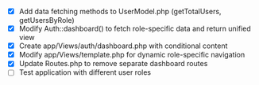 - [x] Add data fetching methods to UserModel.php (getTotalUsers, getUsersByRole)
- [x] Modify Auth::dashboard() to fetch role-specific data and return unified view
- [x] Create app/Views/auth/dashboard.php with conditional content
- [x] Modify app/Views/template.php for dynamic role-specific navigation
- [x] Update Routes.php to remove separate dashboard routes
- [ ] Test application with different user roles
